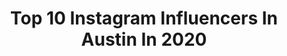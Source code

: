 ---
title: Top 10 Instagram Influencers In Austin In 2020
description: >-
  Find top Instagram influencers in Austin in 2020. Most popular hashtags: #olfaallproteam #nbhd #constructionworkerofig #powertools.
platform: Instagram
profiles:
  - username: "charles.reagan"
    fullname: >-
      Charles Reagan
    location: "United States"
    followers: 67414
    engagement: 127
    commentsToLikes: 0.028832
    id: ck0tt0ysz0oph0i19fdvihlzo
    verified: false
    hashtags: "#mumfordandsons, #stvincent, #brandicarlile, #thestruts"
  - username: "cautiouslycareless"
    fullname: >-
      Austin
    location: "United States"
    followers: 8000
    engagement: 1033
    commentsToLikes: 0.014770
    id: ck14hjxr9aotq0i19x01se58a
    verified: false
    hashtags: "#psc, #flop, #manchemonday, #jkxca"
  - username: "tools_at_work"
    fullname: >-
      Austin
    location: "United States"
    followers: 35864
    engagement: 106
    commentsToLikes: 0.020103
    id: ck0uctqefhllh0i19qqvrj6uo
    verified: false
    hashtags: "#design, #house, #keepcraftalive, #makita"
  - username: "jessicaspomer"
    fullname: >-
      Jessica Spomer
    location: "United States"
    followers: 24182
    engagement: 1628
    commentsToLikes: 0.059886
    id: ck0ua5slvbgd00i19ayxq2lzx
    verified: false
    hashtags: "#emotional, #helpmeoutplease, #mommyvlogger, #baby"
  - username: "nicolemrauch"
    fullname: >-
      N I C O L E | workout with me
    location: "United States"
    followers: 20119
    engagement: 850
    commentsToLikes: 0.093393
    id: ck8t6xak8ezc20j78ohef7l05
    verified: false
    hashtags: "#cardio, #cardioworkouts, #outdoorworkout, #fullbodyfriday"
  - username: "britt_fishing"
    fullname: >-
      𝓑𝓻𝓲𝓽𝓽𝓪𝓷𝔂 𝓞𝓼𝓴𝓮𝔂
    location: "United States"
    followers: 96468
    engagement: 578
    commentsToLikes: 0.055458
    id: ck5c9l820bmvl0i11rv8y0fhk
    verified: false
    hashtags: "#giveaways, #mondayblues, #toughertogether, #girlsjustwannahavefun"
  - username: "malloryriddaugh"
    fullname: >-
      MALLORY PARHAM RIDDAUGH
    location: "United States"
    followers: 7610
    engagement: 1418
    commentsToLikes: 0.059094
    id: ckap3rf4p48id0i785tabh46v
    verified: false
    hashtags: "#noexit, #balticborn, #comfysweater, #aeriereal"
  - username: "champagneandchanel"
    fullname: >-
      Emily Herren
    location: "United States"
    followers: 1027257
    engagement: 471
    commentsToLikes: 0.056184
    id: ck0tu6t7x5w2j0i19dife6b5o
    verified: false
    hashtags: "#nordstrom, #humnutrition, #guccibeauty, #brooklinen"
  - username: "sarahpaullft"
    fullname: >-
      Sarah Pauluk
    location: "United States"
    followers: 6751
    engagement: 1465
    commentsToLikes: 0.054015
    id: ck8tcsoiy0iw30j78si8wfewi
    verified: false
    hashtags: "#fitgirlsinspire, #homeworkout, #fitnessjourney, #always"
  - username: "rebeccaseals"
    fullname: >-
      Rebecca Seals
    location: "United States"
    followers: 128743
    engagement: 414
    commentsToLikes: 0.055788
    id: ck15rdmg07elx0i19iacxrr1t
    verified: false
    hashtags: "#christmasmakeup, #cherryblossoms, #koreanskincare, #daphneblake"
---